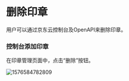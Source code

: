 # 删除印章

用户可以通过京东云控制台及OpenAPI来删除印章。

### 控制台添加印章

在印章管理页面中，点击“删除”按钮。

![1576584782809](C:\Users\liangzhiyong3\AppData\Roaming\Typora\typora-user-images\1576584782809.png)

